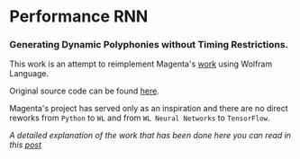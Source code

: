 # Performance RNN
### Generating Dynamic Polyphonies without Timing Restrictions.

This work is an attempt to reimplement Magenta's [work](https://magenta.tensorflow.org/performance-rnn) using Wolfram Language.

Original source code can be found [here](https://github.com/tensorflow/magenta/tree/master/magenta/models/performance_rnn).

Magenta's project has served only as an inspiration and there are no direct reworks 
 from `Python` to `WL`  and from `WL Neural Networks` to `TensorFlow`.
 
_A detailed explanation of the work that has been done here you can read in this [post](http://community.wolfram.com/groups/-/m/t/1380021)_
